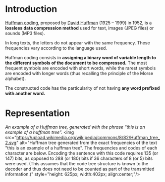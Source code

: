 # Introduction
[Huffman coding](https://en.wikipedia.org/wiki/Huffman_coding), proposed by [David Huffman](https://en.wikipedia.org/wiki/David_A._Huffman) (1925 – 1999) in 1952, is a **lossless data compression method** used for text, images (JPEG files) or sounds (MP3 files).

In long texts, the letters do not appear with the same frequency. These frequencies vary according to the language used.

Huffman coding consists in **assigning a binary word of variable length to the different symbols of the document to be compressed.** The most frequent symbols are encoded with short words, while the rarest symbols are encoded with longer words (thus recalling the principle of the Morse alphabet).

The constructed code has the particularity of not having **any word prefixed with another word.**

# Representation
*An example of a Huffman tree, generated with the phrase “this is an example of a huffman tree”.*
<img src="https://upload.wikimedia.org/wikipedia/commons/8/82/Huffman_tree_2.svg" alt="Huffman tree generated from the exact frequencies of the text "this is an example of a huffman tree". The frequencies and codes of each character are below. Encoding the sentence with this code requires 135 (or 147) bits, as opposed to 288 (or 180) bits if 36 characters of 8 (or 5) bits were used. (This assumes that the code tree structure is known to the decoder and thus does not need to be counted as part of the transmitted information.)" style="height: 625px; width:402px; align:center;"/>